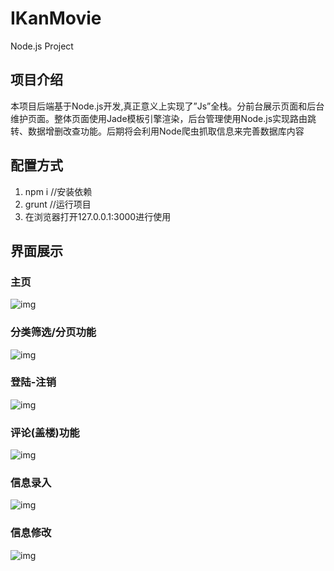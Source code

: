 # IKanMovie
Node.js Project
## 项目介绍
本项目后端基于Node.js开发,真正意义上实现了”Js”全栈。分前台展示页面和后台维护页面。整体页面使用Jade模板引擎渲染，后台管理使用Node.js实现路由跳转、数据增删改查功能。后期将会利用Node爬虫抓取信息来完善数据库内容
## 配置方式
1. npm i   //安装依赖
2. grunt  //运行项目
3. 在浏览器打开127.0.0.1:3000进行使用
## 界面展示

### 主页
![img](https://github.com/GonyMaster/IKanMovie/blob/master/pic/%E4%B8%BB%E9%A1%B5.gif)
### 分类筛选/分页功能
![img](https://github.com/GonyMaster/IKanMovie/blob/master/pic/%E5%88%86%E7%B1%BB%E7%AD%9B%E9%80%89%2C%E5%88%86%E9%A1%B5%E5%8A%9F%E8%83%BD.gif)
### 登陆-注销
![img](https://github.com/GonyMaster/IKanMovie/blob/master/pic/%E7%99%BB%E9%99%86-%E6%B3%A8%E9%94%80.gif)
### 评论(盖楼)功能
![img](https://github.com/GonyMaster/IKanMovie/blob/master/pic/%E8%AF%84%E8%AE%BA%E5%8A%9F%E8%83%BD.gif)
### 信息录入
![img](https://github.com/GonyMaster/IKanMovie/blob/master/pic/%E5%BD%95%E5%85%A5%E5%8A%9F%E8%83%BD.gif)
### 信息修改
![img](https://github.com/GonyMaster/IKanMovie/blob/master/pic/%E5%90%8E%E5%8F%B0%E5%88%97%E8%A1%A8%E9%A1%B5%20%E4%BF%AE%E6%94%B9%E4%BF%A1%E6%81%AF.gif)